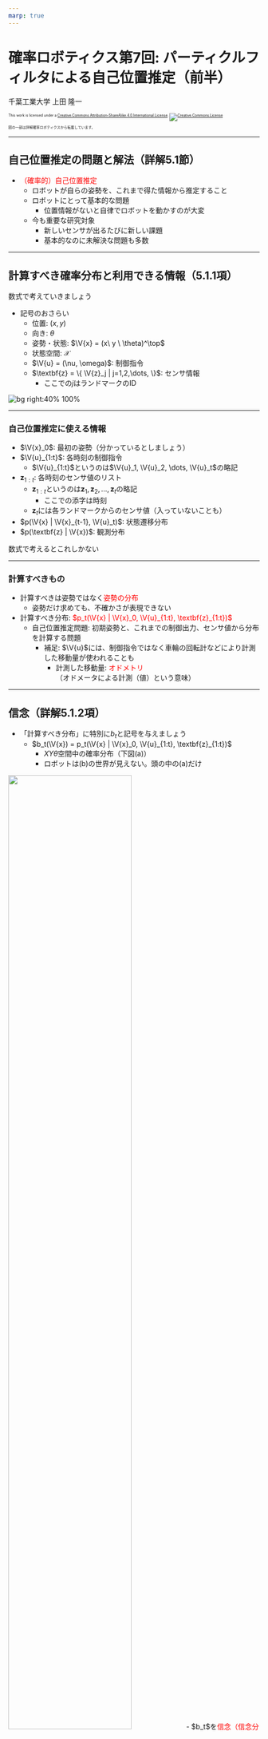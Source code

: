 ```yaml
---
marp: true
---
```


<!-- footer: 確率ロボティクス第7回 -->

# 確率ロボティクス第7回: パーティクルフィルタによる自己位置推定（前半）

千葉工業大学 上田 隆一

<p style="font-size:50%">
This work is licensed under a <a rel="license" href="http://creativecommons.org/licenses/by-sa/4.0/">Creative Commons Attribution-ShareAlike 4.0 International License</a>.
<a rel="license" href="http://creativecommons.org/licenses/by-sa/4.0/">
<img alt="Creative Commons License" style="border-width:0" src="https://i.creativecommons.org/l/by-sa/4.0/88x31.png" /></a>
</p>
<p style="font-size:50%">
図の一部は詳解確率ロボティクスから転載しています。
</p>

$$\newcommand{\V}[1]{\boldsymbol{#1}}$$
$$\newcommand{\jump}[1]{[\![#1]\!]}$$
$$\newcommand{\bigjump}[1]{\big[\!\!\big[#1\big]\!\!\big]}$$
$$\newcommand{\Bigjump}[1]{\bigg[\!\!\bigg[#1\bigg]\!\!\bigg]}$$

---

<!-- paginate: true -->

## 自己位置推定の問題と解法（詳解5.1節）

- <span style="color:red">（確率的）自己位置推定</span>
    - ロボットが自らの姿勢を、これまで得た情報から推定すること
    - ロボットにとって基本的な問題
        - 位置情報がないと自律でロボットを動かすのが大変
    - 今も重要な研究対象
        - 新しいセンサが出るたびに新しい課題
        - 基本的なのに未解決な問題も多数

---

## 計算すべき確率分布と利用できる情報（5.1.1項）

数式で考えていきましょう

- 記号のおさらい 
    - 位置: $(x,y)$
    - 向き: $\theta$
    - 姿勢・状態: $\V{x} = (x\ y \ \theta)^\top$　
    - 状態空間: $\mathcal{X}$
    - $\V{u} = (\nu, \omega)$: 制御指令
    - $\textbf{z} = \{ \V{z}_j | j=1,2,\dots, \}$: センサ情報
        - ここでの$j$はランドマークのID

![bg right:40% 100%](./figs/symbols_localization.png)

---

### 自己位置推定に使える情報


- $\V{x}_0$: 最初の姿勢（分かっているとしましょう）　
- $\V{u}_{1:t}$: 各時刻の制御指令
    - $\V{u}_{1:t}$というのは$\V{u}_1, \V{u}_2, \dots, \V{u}_t$の略記　
- $\textbf{z}_{1:t}$: 各時刻のセンサ値のリスト
    - $\textbf{z}_{1:t}$というのは$\textbf{z}_1, \textbf{z}_2, \dots, \textbf{z}_t$の略記
        - ここでの添字は時刻
    - $\textbf{z}_t$には各ランドマークからのセンサ値（入っていないことも）　
- $p(\V{x} | \V{x}_{t-1}, \V{u}_t)$: 状態遷移分布
- $p(\textbf{z} | \V{x})$: 観測分布

数式で考えるとこれしかない

---

### 計算すべきもの

- 計算すべきは姿勢ではなく<span style="color:red">姿勢の分布</span>
    - 姿勢だけ求めても、不確かさが表現できない　
- 計算すべき分布: <span style="color:red">$p_t(\V{x} | \V{x}_0, \V{u}_{1:t}, \textbf{z}_{1:t})$</span>
    - 自己位置推定問題: 初期姿勢と、これまでの制御出力、センサ値から分布を計算する問題
        - 補足: $\V{u}$には、制御指令ではなく車輪の回転計などにより計測した移動量が使われることも
            - 計測した移動量: <span style="color:red">オドメトリ</span><br />（オドメータによる計測（値）という意味）

---

## 信念（詳解5.1.2項）

- 「計算すべき分布」に特別に$b_t$と記号を与えましょう
    - $b_t(\V{x}) = p_t(\V{x} | \V{x}_0, \V{u}_{1:t}, \textbf{z}_{1:t})$
        - $XY\theta$空間中の確率分布（下図(a)）
        - ロボットは(b)の世界が見えない。頭の中の(a)だけ
<img width="70%" src="figs/belief.jpg" />
- $b_t$を<span style="color:red">信念（信念分布）</span>と呼ぶ
    - 自己の姿勢に対するロボットの考え
        - 姿勢だけでなく不確かさも表現（次ページ）


---

### 様々な信念と、それの意味するもの

<img width="100%" src="figs/various_beliefs.jpg" />

多様な判断が可能に

---

## 信念の演算方法（詳解5.1.3項）

1. 初期の信念$b_0$を与える
2. 以後、情報が入るごとに信念を更新
    - ロボットが移動したら更新
    - ロボットがランドマークを観測したら更新

<center><img width="60%" src="figs/localization_routine.png" /></center>

計算式を導出しましょう

---

### ロボットが移動したときの演算

- 時刻$t-1$から$t$までの移動を考える
    - $b_{t-1}$に新たに$\V{u}_t$の情報が加わる
        - $b_{t-1}(\V{x}) \rightarrow b_{t-1}(\V{x}|\V{u}_t)$　
    - $\hat{b}_t = b_{t-1}(\V{x}|\V{u}_t)$としましょう
        - $\hat{b}_t$: 移動したことを考慮した信念
        - $b_t$との違い: $\textbf{z}_t$の情報がまだない


$\qquad\qquad\qquad\hat{b}_t$を$b_{t-1}$からどう計算すればよいでしょう？

---

### $\hat{b}_t$の導出

- $\hat{b}_t = p(\V{x} | \V{x}_0, \V{u}_{1:t}, \textbf{z}_{1:t-1})$
$= \left\langle p(\V{x}, \V{x}_{t-1} | \V{x}_0, \V{u}_{1:t}, \textbf{z}_{1:t-1})\right\rangle_{\V{x}_{t-1}}$
$= \left\langle p(\V{x} | \V{x}_{t-1}, \V{x}_0, \V{u}_{1:t}, \textbf{z}_{1:t-1}) p(\V{x}_{t-1} | \V{x}_0, \V{u}_{1:t}, \textbf{z}_{1:t-1})\right\rangle_{\V{x}_{t-1}}$
$= \left\langle p(\V{x} | \V{x}_{t-1}, \V{u}_t ) p(\V{x}_{t-1} | \V{x}_0, \V{u}_{1:t-1}, \textbf{z}_{1:t-1})\right\rangle_{\V{x}_{t-1}}$
$= \left\langle p(\V{x} | \V{x}', \V{u}_t ) b_{t-1}(\V{x}')\right\rangle_{\V{x}'}$　　（$b_{t-1}$と重複するので$\V{x}_{t-1}$のほうは$\V{x}'$と表記）
$= \left\langle p(\V{x} | \V{x}', \V{u}_t ) \right\rangle_{b_{t-1}(\V{x}')}$
    - 式の名前: 筆者は「マルコフ連鎖の式」、「状態遷移の式」などと呼称
    - マルコフ性がある: 次状態が直前の姿勢と制御出力だけから決まって、それ以前の状態は情報として不要という性質を指す
        - $p(\V{x} | \V{x}', \V{u}_t)$がそうなっている

---

### $\left\langle p(\V{x} | \V{x}', \V{u}_t ) \right\rangle_{b_{t-1}(\V{x}')}$の図解

<img width="80%" src="figs/mcl_motion_update.jpg" />

---

### ロボットがセンシングしたときの演算

- 移動で不確かになった姿勢の情報をセンサ値で修正（下図）
- $\hat{b}_t(\V{x})$に新たに$\textbf{z}_t$の情報が加わる
   - $\hat{b}_t(\V{x}) \rightarrow \hat{b}_t(\V{x} | \textbf{z}_t) = b_t(\V{x})$

<img width="60%" src="figs/mcl_observation_update.jpg" />

---

### $b_t$の計算式

- ベイズの定理を使う
    - $b_t(\V{x}) = \hat{b}_t(\V{x} | \textbf{z}_t) = \eta p(\textbf{z}_t | \V{x}) \hat{b}_t(\V{x})$
    $= \eta \hat{b}_t(\V{x})\prod_{j=0}^{N_\textbf{m}-1} p_j(\V{z}_{j,t} | \V{x})$
    - 補足
        - 最後の式変形は各ランドマークのセンサ値が独立している場合
        - $\textbf{z}_t$内にセンサ値がない場合は$b_t(\V{x}) = \hat{b}_t(\V{x})$

これで定式化は完了

---

### ベイズフィルタ

- 次の2つの式で$b_0$を$b_1, b_2, \dots$と更新していける
    - 移動時: $\hat{b}_t(\V{x}) =  \big\langle p(\V{x} | \V{x}', \V{u}_t) \big\rangle_{b_{t-1}(\V{x}')}$ 
    - 観測時: $b_t(\V{x}) = \eta p(\textbf{z}_t | \V{x}) \hat{b}_t(\V{x})$
     $\Longrightarrow$この手続きは<span style="color:red">「ベイズフィルタ」</span>と呼ばれる

どうやって実装するのか？

---

## パーティクルによる近似（詳解5.2節）

- 信念分布を<span style="color:red">パーティクル</span>（の集合）で表現
    - パーティクル: ロボットの分身
    - 分身をシミュレート$\Rightarrow$分身の分布が信念分布　
- 数式でのパーティクルの表現
    - <span style="color:red">$\V{x}_t^{(i)}$</span><span style="font-size:80%">$\quad(i=0,1,2,\dots,N-1)$</span>
        - 注意: あとから変えます
        - 分身なので姿勢を変数に持つ
        - $N$個ある　
- 右図の青の矢印
    - ロボットの初期姿勢に置いた<br />100個のパーティクル（まだ動かない）

![bg right:32% 100%](figs/particles.png)

---

## 移動後のパーティクルの姿勢更新（詳解5.3節）

- やること: ロボットの動きをシミュレートしてパーティクルを動かす
    - センサについてはまだ扱わない
    - 雑音とバイアスのシミュレーション
    - パーティクルの分布が信念分布　
- 前回のような雑音のモデルが使えるが、パラメータが分からない
    - ロボットの動きの統計をとって求める
    - 環境が変わるとパラメータも変わるので、勘で設定してもよい
        - 最終的に推定できれば良いパラメータ

---

## パーティクルの移動のための状態遷移モデルの例（詳解5.3.1節）

- 移動にともなう姿勢のばらつきをガウス分布で表現
    - 前回と違うけどなんとなく
        - 様々な誤差を考慮していると最終的にはガウス分布に（中心極限定理）　
        - （注意: パーティクルフィルタでは必ずしもガウス分布を使わなくてもよく、むしろセンシングでガウス分布を使いたくないから考えられている）
- ガウス分布を4つの標準偏差で表現
    - $\sigma_{\nu\nu}$: 直進1[m]で生じる道のりのばらつき
    - $\sigma_{\nu\omega}$: 回転1[rad]で生じる道のりのばらつき
    - $\sigma_{\omega\nu}$: 直進1[m]で生じるロボットの向きのばらつき
    - $\sigma_{\omega\omega}$: 回転1[rad]で生じるロボットの向きのばらつき　

<center>これらの値を実験で求めて（あるいは勘で設定して）パーティクルの挙動に反映</center>

---

## 位置や角度の雑音を速度、角速度の雑音に変換

- $\sigma_{\nu\nu}$のとき、$\nu$に乗せる雑音の量の決め方
    1. $\delta_{\nu\nu} \sim \mathcal{N}(0, \sigma_{\nu\nu}^2)$
        - $\delta_{\nu\nu}$: 1[m]あたりの誤差
    2.  $\delta_{\nu\nu}' = \delta_{\nu\nu}\sqrt{|\nu|/\Delta t}$
        - $\delta_{\nu\nu}'$: 速度に乗せる誤差
        - 分散（誤差の2乗）の大きさは移動距離に比例するので
$\delta_{\nu\nu}^2 : (\delta'_{\nu\nu}\Delta t)^2 = 1 : |\nu|\Delta t$
    3. $\sigma_{\nu\omega}, \sigma_{\omega\nu}, \sigma_{\omega\omega}$についても同様に
    4. <span style="font-size:80%">$\begin{pmatrix} \nu' \\ \omega' \end{pmatrix} = \begin{pmatrix} \nu \\ \omega \end{pmatrix} + \begin{pmatrix} \delta_{\nu\nu}\sqrt{|\nu|/\Delta t} + \delta_{\nu\omega}\sqrt{|\omega|/\Delta t} \\ \delta_{\omega\nu}\sqrt{|\nu|/\Delta t} + \delta_{\omega\omega}\sqrt{|\omega|/\Delta t} \end{pmatrix}$</span>
        - $(\nu \ \omega)^\top$: 制御指令
        - $(\nu' \ \omega')^\top$: 実際の速度

---

## 状態遷移モデルの実装（詳解5.3.2項）

- 前ページの式を実装してパーティクルを動かす
    - （念のため）パーティクルごとに雑音の量は変える
- まだ$\sigma_{\nu\nu}, \sigma_{\nu\omega}, \sigma_{\omega\nu}, \sigma_{\omega\omega}$の値は未定なので適当な値で観察
    - 左図: シミュレータのロボットの30[s]後の姿勢のばらつき
    - 中図: 値を小さくしたとき（小さすぎる）
    - 右図: 値を大きくしたとき（大きすぎる）
<img width="30%" src="figs/particles_vs_robots_robots.png" /><img width="30%" src="figs/mcl_motion_nocalib.gif" /><img width="30%" src="figs/mcl_motion_nocalib2.gif" />

---

## パラメータの調整（詳解5.3.3項）

- ここは割愛
- パーティクルフィルタを理解してから詳解確率ロボティクスを読み返してみてください

---

## 求めたパラメータによる動作確認（詳解5.3.4）

- 左: 30[s]後のロボットの姿勢のばらつき
    - バイアスは不揃い
- 右: 求めた4つの標準偏差で30[s]パーティクルを動作
    - ロボットの左右で分布が少し広いがシミュレートできている

<img width="35%" src="./figs/particles_vs_robots_robots.png" />&nbsp;<img width="35%" src="./figs/particles_vs_robots_particles.png" />


---

### 数式上の解釈

- パーティクルの分布は信念分布の近似
- 次のような確率計算が可能
    - $P(\V{x}_t^* \in X ) = \int_{\V{x} \in X} \hat{b}_t(\V{x}) d\V{x} \approx \dfrac{1}{N} \sum_{i=0}^{N-1} \delta(\V{x}_t^{(i)} \in X)$
        - $X \subset \mathcal{X}$（状態空間$\mathcal{X}$の部分空間）
        - $\delta($事象$)$: 事象が正しければ1、違えば0を返す関数　
    - 式で書くとややこしいが、「ある領域$X$内にロボットの姿勢が含まれる確率は、その領域内にどれだけの割合のパーティクルが含まれるかで近似計算できる」ということ


---

### ベイズフィルタとの関係

- ベイズフィルタの移動時の式: $\hat{b}_t(\V{x}) =  \big\langle p(\V{x} | \V{x}', \V{u}_t) \big\rangle_{b_{t-1}(\V{x}')}$　
- パーティクルフィルタとベイズフィルタの対応
    - 移動前のパーティクル: $\V{x}^{(i)}_{t-1} \sim b_{t-1}$
    - 移動後のパーティクル: $\V{x}^{(i)}_t \sim p(\V{x} | \V{x}^{(i)}_{t-1}, \V{u}_t)$

<span style="color:red">期待値計算をサンプリングで実装</span>

